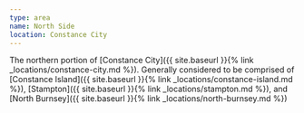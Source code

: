 ```yaml
---
type: area
name: North Side
location: Constance City
---
```


The northern portion of [Constance City]({{ site.baseurl }}{% link _locations/constance-city.md %}). Generally considered to be comprised of [Constance Island]({{ site.baseurl }}{% link _locations/constance-island.md %}), [Stampton]({{ site.baseurl }}{% link _locations/stampton.md %}), and [North Burnsey]({{ site.baseurl }}{% link _locations/north-burnsey.md %})
